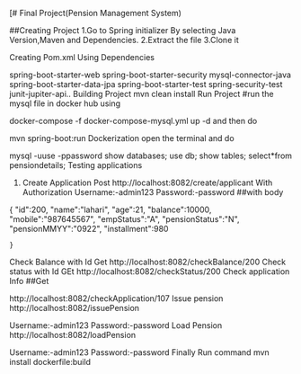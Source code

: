 [# Final Project(Pension Management System)

##Creating Project
1.Go to Spring initializer By selecting Java Version,Maven and Dependencies. 2.Extract the file 3.Clone it

Creating Pom.xml
Using Dependencies

spring-boot-starter-web
spring-boot-starter-security
mysql-connector-java
spring-boot-starter-data-jpa
spring-boot-starter-test
spring-security-test
junit-jupiter-api..
Building Project
mvn clean install
Run Project
#run the mysql file in docker hub using

docker-compose -f docker-compose-mysql.yml up -d
and then do

mvn spring-boot:run
Dockerization
open the terminal and do

mysql -uuse -ppassword
show databases;
use db;
show tables;
select*from pensiondetails;
Testing applications
1. Create Application
   Post
   http://localhost:8082/create/applicant
   With Authorization
   Username:-admin123
   Password:-password
   ##with body

{   "id":200,
"name":"lahari",
"age":21,
"balance":10000,
"mobile":"987645567",
"empStatus":"A",
"pensionStatus":"N",
"pensionMMYY":"0922",
"installment":980

    }
Check Balance with Id
Get
http://localhost:8082/checkBalance/200
Check status with Id
GEt
http://localhost:8082/checkStatus/200
Check application Info
##Get

http://localhost:8082/checkApplication/107
Issue pension
http://localhost:8082/issuePension

Username:-admin123
Password:-password
Load Pension
http://localhost:8082/loadPension

Username:-admin123
Password:-password
Finally Run command
mvn install dockerfile:build
